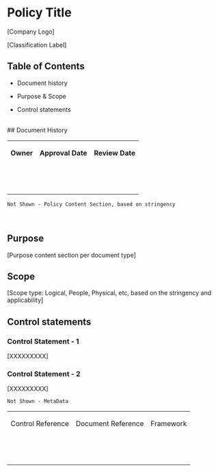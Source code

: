 
# **Policy Title**

\[Company Logo\]

\[Classification Label\]
<br>
## Table of Contents

*   Document history
    
*   Purpose & Scope
    
*   Control statements
<br>
## Document History

<table><tbody><tr><td><p><strong>Owner</strong></p></td><td><p><strong>Approval Date</strong></p></td><td><p><strong>Review Date</strong></p></td></tr><tr><td><p></p></td><td><p></p></td><td><p></p></td></tr><tr><td><p></p></td><td><p></p></td><td><p></p></td></tr><tr><td><p></p></td><td><p></p></td><td><p></p></td></tr></tbody></table>

`Not Shown - Policy Content Section, based on stringency`

<br>

## Purpose

\[Purpose content section per document type\]
<br>
## Scope

\[Scope type: Logical, People, Physical, etc, based on the stringency and applicability\]

## Control statements

### Control Statement - 1

\[XXXXXXXXX\]

### Control Statement - 2

\[XXXXXXXXX\]

`Not Shown - MetaData`

<table><tbody><tr><td><p>Control Reference</p></td><td><p>Document Reference</p></td><td><p>Framework</p></td></tr><tr><td><p></p></td><td><p></p></td><td><p></p></td></tr><tr><td><p></p></td><td><p></p></td><td><p></p></td></tr><tr><td><p></p></td><td><p></p></td><td><p></p></td></tr></tbody></table>